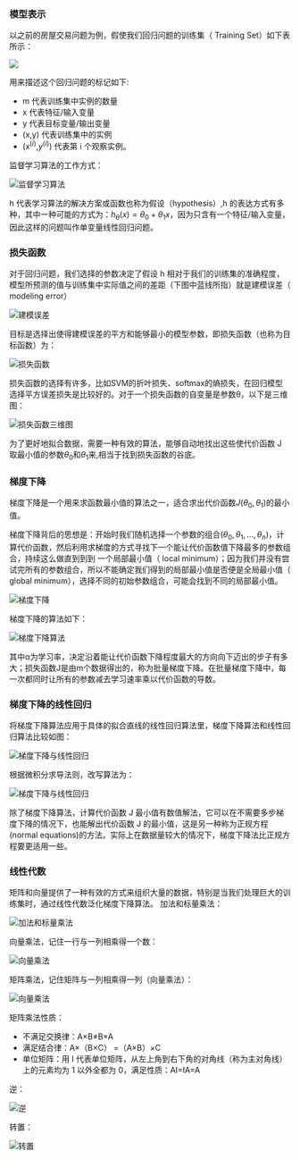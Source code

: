 ### 模型表示
以之前的房屋交易问题为例，假使我们回归问题的训练集（ Training Set）如下表所示：

![](image/2-1.png)

用来描述这个回归问题的标记如下:
- m 代表训练集中实例的数量
- x 代表特征/输入变量
- y 代表目标变量/输出变量
- (x,y) 代表训练集中的实例
- ($x^{(i)}$,$y^{(i)}$) 代表第 i 个观察实例。

监督学习算法的工作方式：

![监督学习算法](image/2-2.png)

h 代表学习算法的解决方案或函数也称为假设（hypothesis）,h
 的表达方式有多种，其中一种可能的方式为：$h_θ(x)=θ_0+θ_1 x$，因为只含有一个特征/输入变量，因此这样的问题叫作单变量线性回归问题。

### 损失函数
对于回归问题，我们选择的参数决定了假设 h 相对于我们的训练集的准确程度，模型所预测的值与训练集中实际值之间的差距（下图中蓝线所指）就是建模误差（ modeling error）

![建模误差](image/2-3.png)

目标是选择出使得建模误差的平方和能够最小的模型参数，即损失函数（也称为目标函数）为：

![损失函数](image/2-4.png)

损失函数的选择有许多，比如SVM的折叶损失、softmax的熵损失，在回归模型选择平方误差损失是比较好的。对于一个损失函数的自变量是参数θ，以下是三维图：

![损失函数三维图](image/2-5.png)

为了更好地拟合数据，需要一种有效的算法，能够自动地找出这些使代价函数 J 取最小值的参数$θ_0$和$θ_1$来,相当于找到损失函数的谷底。

### 梯度下降
梯度下降是一个用来求函数最小值的算法之一，适合求出代价函数$J(θ_0,θ_1)$的最小值。

梯度下降背后的思想是：开始时我们随机选择一个参数的组合$(θ_0,θ_1,...,θ_n)$，计算代价函数，然后利用求梯度的方式寻找下一个能让代价函数值下降最多的参数组合，持续这么做直到到到
一个局部最小值（ local minimum）；因为我们并没有尝试完所有的参数组合，所以不能确定我们得到的局部最小值是否便是全局最小值（ global minimum），选择不同的初始参数组合，可能会找到不同的局部最小值。

![梯度下降](image/2-6.png)

梯度下降的算法如下：

![梯度下降算法](image/2-7.png)

其中α为学习率，决定沿着能让代价函数下降程度最大的方向向下迈出的步子有多大；损失函数J是由m个数据得出的，称为批量梯度下降。在批量梯度下降中，每一次都同时让所有的参数减去学习速率乘以代价函数的导数。

### 梯度下降的线性回归
将梯度下降算法应用于具体的拟合直线的线性回归算法里，梯度下降算法和线性回归算法比较如图：

![梯度下降与线性回归](image/2-8.png)

根据微积分求导法则，改写算法为：

![梯度下降与线性回归](image/2-9.png)

除了梯度下降算法，计算代价函数 J 最小值有数值解法，它可以在不需要多步梯度下降的情况下，也能解出代价函数 J 的最小值，这是另一种称为正规方程(normal equations)的方法。实际上在数据量较大的情况下，梯度下降法比正规方程要更适用一些。

### 线性代数
矩阵和向量提供了一种有效的方式来组织大量的数据，特别是当我们处理巨大的训练集时，通过线性代数泛化梯度下降算法。
加法和标量乘法：

![加法和标量乘法](image/2-10.png)

向量乘法，记住一行与一列相乘得一个数：

![向量乘法](image/2-11.png)

矩阵乘法，记住矩阵与一列相乘得一列（向量乘法）：

![向量乘法](image/2-12.png)

矩阵乘法性质：
- 不满足交换律：A×B≠B×A
- 满足结合律：A×（B×C） =（A×B）×C
- 单位矩阵：用 I 代表单位矩阵，从左上角到右下角的对角线（称为主对角线）上的元素均为 1 以外全都为 0，满足性质：AI=IA=A

逆：

![逆](image/2-13.png)

转置：

![转置](image/2-14.png)

